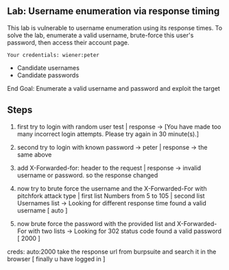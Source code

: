 ## Lab: Username enumeration via response timing

This lab is vulnerable to username enumeration using its response times. To solve the lab, enumerate a valid username, brute-force this user's password, then access their account page. 

    Your credentials: wiener:peter
-    Candidate usernames
-    Candidate passwords

End Goal: Enumerate a valid username and password and exploit the target 

## Steps 

1. first try to login with random user test | response -> [You have made too many incorrect login attempts. Please try again in 30 minute(s).]


2. second try to login with known password -> peter | response -> the same above 

3. add X-Forwarded-for: header to the request | response -> invalid username or password. so the response changed

4. now try to brute force the username and the X-Forwarded-For with pitchfork attack type 
| first list Numbers from 5 to 105
| second list Usernames list
-> Looking for different response time
found a valid username [ auto ]

5. now brute force the password with the provided list and X-Forwarded-For with two lists
-> Looking for 302 status code
found a valid password [ 2000 ]

creds: auto:2000
take the response url from burpsuite and search it in the browser [ finally u have logged in ]

